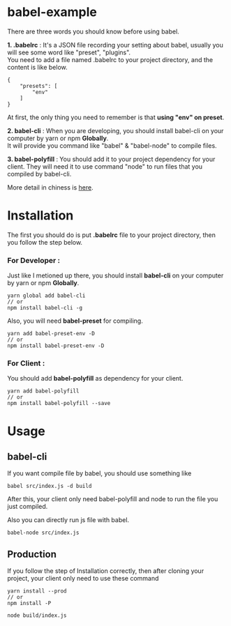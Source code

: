 # babel-example

 There are three words you should know before using babel.

**1. .babelrc** : It's a JSON file recording your setting about babel, usually you will see some word like "preset", "plugins".  
You need to add a file named .babelrc to your project directory, and the content is like below.
```=bash
{
    "presets": [
        "env"
    ]
}
```
At first, the only thing you need to remember is that **using "env" on preset**.

**2. babel-cli** : When you are developing, you should install babel-cli on your computer by yarn or npm **Globally**.  
It will provide you command like "babel" & "babel-node" to compile files.

**3. babel-polyfill** : You should add it to your project dependency for your client. They will need it to use command "node" to run files that you compiled by babel-cli.

More detail in chiness is [here](https://code.kpman.cc/2016/09/13/babel-%E7%9B%B8%E9%97%9C%E5%90%8D%E8%A9%9E%E7%B0%A1%E4%BB%8B/).

# Installation

The first you should do is put **.babelrc** file to your project directory, then you follow the step below.

### For Developer :
Just like I metioned up there, you should install **babel-cli** on your computer by yarn or npm **Globally**.
```=bash
yarn global add babel-cli
// or
npm install babel-cli -g
```
Also, you will need **babel-preset** for compiling.
```=bash
yarn add babel-preset-env -D
// or
npm install babel-preset-env -D
```

### For Client :

You should add **babel-polyfill** as dependency for your client.
```=bash
yarn add babel-polyfill
// or
npm install babel-polyfill --save
```

# Usage

## babel-cli

If you want compile file by babel, you should use something like
```=bash
babel src/index.js -d build
```
After this, your client only need babel-polyfill and node to run the file you just compiled.

Also you can directly run js file with babel.
```=bash
babel-node src/index.js
```

## Production
If you follow the step of Installation correctly, then after cloning your project, your client only need to use these command
```=bash
yarn install --prod
// or
npm install -P

node build/index.js
```